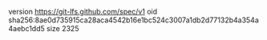 version https://git-lfs.github.com/spec/v1
oid sha256:8ae0d735915ca28aca4542b16e1bc524c3007a1db2d77132b4a354a4aebc1dd5
size 2325
